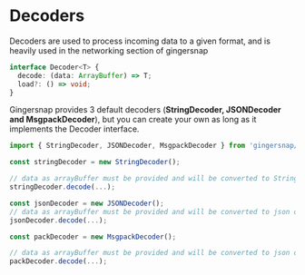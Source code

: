 # Decoders

Decoders are used to process incoming data to a given format, and is heavily used in the networking section of gingersnap

```ts
interface Decoder<T> {
  decode: (data: ArrayBuffer) => T;
  load?: () => void;
}
```

Gingersnap provides 3 default decoders (**StringDecoder, JSONDecoder and MsgpackDecoder**), but you can create your own as long as it implements the Decoder interface.
```ts
import { StringDecoder, JSONDecoder, MsgpackDecoder } from 'gingersnap/data/decoders';

const stringDecoder = new StringDecoder();

// data as arrayBuffer must be provided and will be converted to String
stringDecoder.decode(...);

const jsonDecoder = new JSONDecoder();
// data as arrayBuffer must be provided and will be converted to json object
jsonDecoder.decode(...);

const packDecoder = new MsgpackDecoder();

// data as arrayBuffer must be provided and will be converted to json object
packDecoder.decode(...);
```